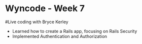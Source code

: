 Wyncode - Week 7
=================
#Live coding with Bryce Kerley

* Learned how to create a Rails app, focusing on Rails Security
* Implemented Authentication and Authorization
